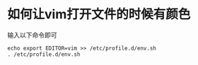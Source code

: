 # 如何让vim打开文件的时候有颜色

输入以下命令即可

```
echo export EDITOR=vim >> /etc/profile.d/env.sh
. /etc/profile.d/env.sh
```

